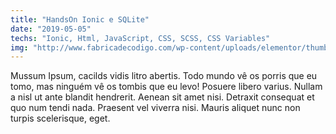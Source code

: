 ```yaml
---
title: "HandsOn Ionic e SQLite"
date: "2019-05-05"
techs: "Ionic, Html, JavaScript, CSS, SCSS, CSS Variables"
img: "http://www.fabricadecodigo.com/wp-content/uploads/elementor/thumbs/app-lista-de-compras-com-ionic-ogd6rlkjp8b3bw4274feyfx8m501w3abksu6huy874.png"
---
```


Mussum Ipsum, cacilds vidis litro abertis. Todo mundo vê os porris que eu tomo, mas ninguém vê os tombis que eu levo! Posuere libero varius. Nullam a nisl ut ante blandit hendrerit. Aenean sit amet nisi. Detraxit consequat et quo num tendi nada. Praesent vel viverra nisi. Mauris aliquet nunc non turpis scelerisque, eget.